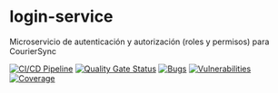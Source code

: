 # login-service
Microservicio de autenticación y autorización (roles y permisos) para CourierSync

[![CI/CD Pipeline](https://github.com/JUAN-VILLOTA/login-service/actions/workflows/ci.yml/badge.svg)](https://github.com/JUAN-VILLOTA/login-service/actions/workflows/ci.yml)
[![Quality Gate Status](https://sonarcloud.io/api/project_badges/measure?project=JUAN-VILLOTA_login-service&metric=alert_status)](https://sonarcloud.io/summary/new_code?id=JUAN-VILLOTA_login-service)
[![Bugs](https://sonarcloud.io/api/project_badges/measure?project=JUAN-VILLOTA_login-service&metric=bugs)](https://sonarcloud.io/summary/new_code?id=JUAN-VILLOTA_login-service)
[![Vulnerabilities](https://sonarcloud.io/api/project_badges/measure?project=JUAN-VILLOTA_login-service&metric=vulnerabilities)](https://sonarcloud.io/summary/new_code?id=JUAN-VILLOTA_login-service)
[![Coverage](https://sonarcloud.io/api/project_badges/measure?project=JUAN-VILLOTA_login-service&metric=coverage)](https://sonarcloud.io/summary/new_code?id=JUAN-VILLOTA_login-service)

